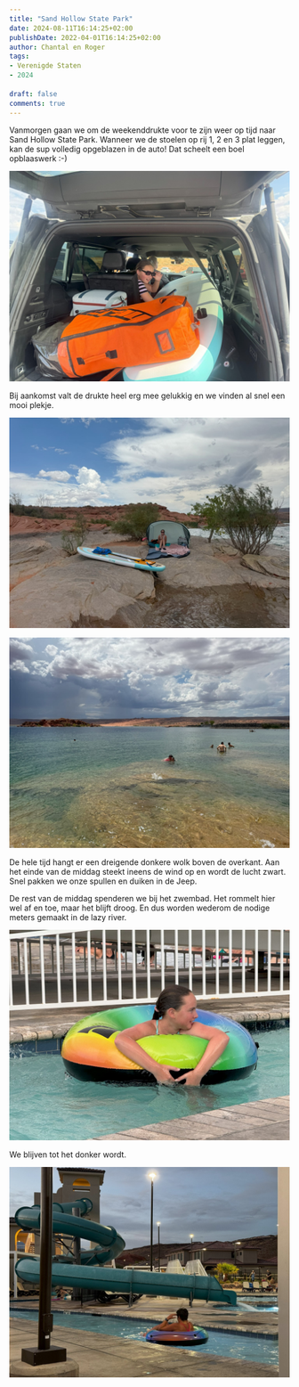 ```yaml
---
title: "Sand Hollow State Park"
date: 2024-08-11T16:14:25+02:00
publishDate: 2022-04-01T16:14:25+02:00
author: Chantal en Roger
tags:
- Verenigde Staten
- 2024

draft: false
comments: true
---
```


Vanmorgen gaan we om de weekenddrukte voor te zijn weer op tijd naar Sand Hollow State Park. Wanneer we de stoelen op rij 1, 2 en 3 plat leggen, kan de sup volledig opgeblazen in de auto! Dat scheelt een boel opblaaswerk :-)

![Jeep](./images/IMG_0561.jpg)

Bij aankomst valt de drukte heel erg mee gelukkig en we vinden al snel een mooi plekje.

![Sand Hollow State Park](./images/IMG_0587.jpg)

![Sand Hollow State Park](./images/IMG_0570.jpg)

De hele tijd hangt er een dreigende donkere wolk boven de overkant. Aan het einde van de middag steekt ineens de wind op en wordt de lucht zwart. Snel pakken we onze spullen en duiken in de Jeep.

De rest van de middag spenderen we bij het zwembad. Het rommelt hier wel af en toe, maar het blijft droog. En dus worden wederom de nodige meters gemaakt in de lazy river.

![Washington](./images/IMG_0604.jpg)

We blijven tot het donker wordt.

![Washington](./images/IMG_5622.jpg)
